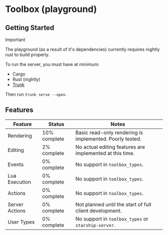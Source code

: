 # Toolbox (playground)

## Getting Started
> [!IMPORTANT]  
> The playground (as a result of it's dependencies) currently requires nightly rust to build properly.

To run the server, you must have at minimum:
- Cargo
- Rust (nightly)
- [Trunk](https://trunkrs.dev/)

Then run `trunk serve --open`.

## Features
| Feature              | Status        | Notes                                                                           |
|----------------------|---------------|---------------------------------------------------------------------------------|
| Rendering            | 10% complete  | Basic read-only rendering is implemented. Poorly tested.                        |
| Editing              | 2% complete   | No actual editing features are implemented at this time.                        |
| Events               | 0% complete   | No support in `toolbox_types`.                                                  |
| Lua Execution        | 0% complete   | No support in `toolbox_types`.                                                  |
| Actions              | 0% complete   | No support in `toolbox_types`.                                                  |
| Server Actions       | 0% complete   | Not planned until the start of full client development.                         |
| User Types           | 0% complete   | No support in `toolbox_types` or `starship-server`.                             |
